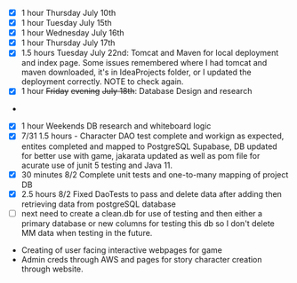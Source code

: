 - [x] 1 hour Thursday July 10th
- [x] 1 hour Tuesday July 15th
- [x] 1 hour Wednesday July 16th 
- [x] 1 hour Thursday July 17th 
- [x] 1.5 hours Tuesday July 22nd: Tomcat and Maven for local deployment and index page. Some issues remembered where I had tomcat and maven downloaded, it's in IdeaProjects folder, or I updated the deployment correctly. NOTE to check again. 
- [x] 1 hour ~~Friday~~ ~~evening~~ ~~July 18th~~: Database Design and research
- 
- [x] 1 hour Weekends DB research and whiteboard logic 
- [x] 7/31 1.5 hours - Character DAO test complete and workign as expected, entites completed and mapped to PostgreSQL Supabase, DB updated for better use with game, jakarata updated as well as pom file for acurate use of junit 5 testing and Java 11. 
- [x] 30 minutes 8/2 Complete unit tests and one-to-many mapping of project DB 
- [x] 2.5 hours 8/2 Fixed DaoTests to pass and delete data after adding then retrieving data from postgreSQL database
- [ ] next need to create a clean.db for use of testing and then either a primary database or new columns for testing this db so I don't delete MM data when testing in the future. 
- Creating of user facing interactive webpages for game 
- Admin creds through AWS and pages for story character creation through website.

